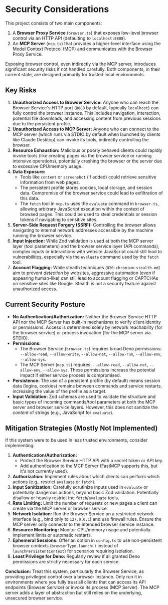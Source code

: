 # Security Considerations

This project consists of two main components:
1.  A **Browser Proxy Service** (`browser.ts`) that exposes low-level browser control via an HTTP API (defaulting to `localhost:8888`).
2.  An **MCP Server** (`mcp.ts`) that provides a higher-level interface using the Model Context Protocol (MCP) and communicates with the Browser Proxy Service.

Exposing browser control, even indirectly via the MCP server, introduces significant security risks if not handled carefully. Both components, in their current state, are designed primarily for trusted local environments.

## Key Risks

1.  **Unauthorized Access to Browser Service:** Anyone who can reach the Browser Service's HTTP port (`8888` by default, typically `localhost`) can fully control the browser instance. This includes navigation, interaction, potential file downloads, and accessing content from previous sessions due to the persistent profile.
2.  **Unauthorized Access to MCP Server:** Anyone who can connect to the MCP server (which runs via STDIO by default when launched by clients like Claude Desktop) can invoke its tools, indirectly controlling the browser.
3.  **Resource Exhaustion:** Malicious or poorly behaved clients could rapidly invoke tools (like creating pages via the browser service or running intensive operations), potentially crashing the browser or the server due to excessive CPU/memory usage.
4.  **Data Exposure:**
    *   Tools like `content` or `screenshot` (if added) could retrieve sensitive information from web pages.
    *   The persistent profile stores cookies, local storage, and session data. Compromise of the browser service could lead to exfiltration of this data.
    *   The `fetch` tool in `mcp.ts` uses the `evaluate` command in `browser.ts`, allowing arbitrary JavaScript execution within the context of browsed pages. This could be used to steal credentials or session tokens if navigating to sensitive sites.
5.  **Server-Side Request Forgery (SSRF):** Controlling the browser allows navigating to internal network addresses accessible by the machine running the browser service.
6.  **Input Injection:** While Zod validation is used at both the MCP server layer (tool parameters) and the browser service layer (API commands), complex inputs or interactions with website JavaScript could still lead to vulnerabilities, especially via the `evaluate` command used by the `fetch` tool.
7.  **Account Flagging:** While stealth techniques (`020-chromium-stealth.md`) aim to prevent *detection* by websites, aggressive automation (even if appearing human-like) can still lead to account flagging or CAPTCHAs on sensitive sites like Google. Stealth is not a security feature against unauthorized access.

## Current Security Posture

*   **No Authentication/Authorization:** Neither the Browser Service HTTP API nor the MCP Server has built-in mechanisms to verify client identity or permissions. Access is determined solely by network reachability (for the browser service) or process invocation (for the MCP server via STDIO).
*   **Permissions:**
    *   The Browser Service (`browser.ts`) requires broad Deno permissions: `--allow-read`, `--allow-write`, `--allow-net`, `--allow-run`, `--allow-env`, `--allow-sys`.
    *   The MCP Server (`mcp.ts`) requires: `--allow-read`, `--allow-net`, `--allow-env`, `--allow-sys`.
    These permissions increase the potential impact if either service process is compromised.
*   **Persistence:** The use of a persistent profile (by default) means session data (logins, cookies) remains between commands and service restarts, increasing the value of the profile as a target.
*   **Input Validation:** Zod schemas are used to validate the structure and basic types of incoming commands/tool parameters at both the MCP server and browser service layers. However, this does not sanitize the *content* of strings (e.g., JavaScript for `evaluate`).

## Mitigation Strategies (Mostly Not Implemented)

If this system were to be used in less trusted environments, consider implementing:

1.  **Authentication/Authorization:**
    *   Protect the Browser Service HTTP API with a secret token or API key.
    *   Add authentication to the MCP Server (FastMCP supports this, but it's not currently used).
2.  **Authorization:** Implement rules about which clients can perform which actions (e.g., restrict `evaluate` or `fetch`).
3.  **Input Sanitization:** Carefully scrutinize inputs used in `evaluate` or potentially dangerous actions, beyond basic Zod validation. Potentially disallow or heavily restrict the `fetch`/`evaluate` tools.
4.  **Rate Limiting:** Limit the number of requests or new pages a client can create via the MCP server or browser service.
5.  **Network Isolation:** Run the Browser Service on a restricted network interface (e.g., bind only to `127.0.0.1`) and use firewall rules. Ensure the MCP server only connects to the intended browser service instance.
6.  **Resource Monitoring:** Monitor CPU/memory usage and potentially implement limits or automatic restarts.
7.  **Ephemeral Sessions:** Offer an option in `config.ts` to use non-persistent browser contexts (`browserType.launch()` instead of `launchPersistentContext`) for scenarios requiring isolation.
8.  **Least Privilege for Deno:** Regularly review if all granted Deno permissions are strictly necessary for each service.

**Conclusion:** Treat this system, particularly the Browser Service, as providing privileged control over a browser instance. Only run it in environments where you fully trust all clients that can access its API endpoints (Browser Service) or invoke its process (MCP Server). The MCP server adds a layer of abstraction but still relies on the underlying, unsecured browser service.
